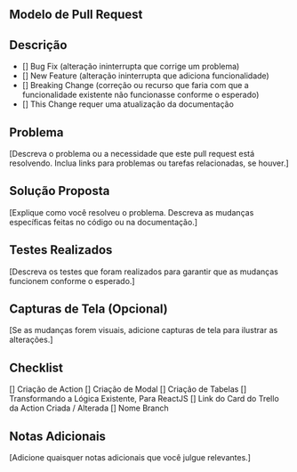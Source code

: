 ## Modelo de Pull Request ##

## Descrição ##
- [] Bug Fix (alteração ininterrupta que corrige um problema)
- [] New Feature (alteração ininterrupta que adiciona funcionalidade)
- [] Breaking Change (correção ou recurso que faria com que a funcionalidade existente não funcionasse conforme o esperado)
- [] This Change requer uma atualização da documentação

## Problema ##
[Descreva o problema ou a necessidade que este pull request está resolvendo. Inclua links para problemas ou tarefas relacionadas, se houver.]

## Solução Proposta ##
[Explique como você resolveu o problema. Descreva as mudanças específicas feitas no código ou na documentação.]

## Testes Realizados ##
[Descreva os testes que foram realizados para garantir que as mudanças funcionem conforme o esperado.]

## Capturas de Tela (Opcional)
[Se as mudanças forem visuais, adicione capturas de tela para ilustrar as alterações.]

## Checklist
 [] Criação de Action
 [] Criação de Modal
 [] Criação de Tabelas
 [] Transformando a Lógica Existente, Para ReactJS
 [] Link do Card do Trello da Action Criada / Alterada
 [] Nome Branch

## Notas Adicionais
[Adicione quaisquer notas adicionais que você julgue relevantes.]